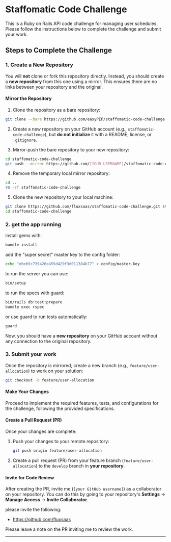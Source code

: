 # Staffomatic Code Challenge

This is a Ruby on Rails API code challenge for managing user schedules. Please follow the instructions below to complete the challenge and submit your work.

## Steps to Complete the Challenge

### 1. Create a New Repository

You will **not** clone or fork this repository directly. Instead, you should create a **new repository** from this one using a mirror. This ensures there are no links between your repository and the original.

#### Mirror the Repository

1. Clone the repository as a bare repository:

```bash
git clone --bare https://github.com/easyPEP/staffomatic-code-challenge staffomatic-code-challenge
```

2. Create a new repository on your GitHub account (e.g., `staffomatic-code-challenge`), but **do not initialize** it with a README, license, or `.gitignore`.

3. Mirror-push the bare repository to your new repository:

```bash
cd staffomatic-code-challenge
git push --mirror https://github.com/[YOUR_USERNAME]/staffomatic-code-challenge.git
```

4. Remove the temporary local mirror repository:

```bash
cd ..
rm -rf staffomatic-code-challenge
```

5. Clone the new repository to your local machine:

```bash
git clone https://github.com/fluxsaas/staffomatic-code-challenge.git staffomatic-code-challenge
cd staffomatic-code-challenge
```

### 2. get the app running

install gems with:

```bash
bundle install
```

add the "super secret" master key to the config folder:

```bash
echo "ebeb5c739426e455d429f3d011384b77" > config/master.key
```

to run the server you can use:

```bash
bin/setup
```

to run the specs with guard:

```bash
bin/rails db:test:prepare
bundle exec rspec
```

or use guard to run tests automatically:

```bash
guard
```

Now, you should have a **new repository** on your GitHub account without any connection to the original repository.

### 3. Submit your work

Once the repository is mirrored, create a new branch (e.g., `feature/user-allocation`) to work on your solution:

```bash
git checkout -b feature/user-allocation
```

#### Make Your Changes

Proceed to implement the required features, tests, and configurations for the challenge, following the provided specifications.

#### Create a Pull Request (PR)

Once your changes are complete:

1. Push your changes to your remote repository:

   ```bash
   git push origin feature/user-allocation
   ```

2. Create a pull request (PR) from your feature branch (`feature/user-allocation`) to the `develop` branch in **your repository**.

#### Invite for Code Review

After creating the PR, invite me (`[your GitHub username]`) as a collaborator on your repository. You can do this by going to your repository's **Settings** → **Manage Access** → **Invite Collaborator**.

please invite the following:

- https://github.com/fluxsaas

Please leave a note on the PR inviting me to review the work.

---
